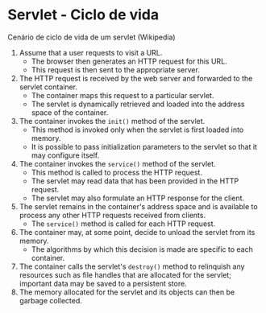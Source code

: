 # Servlet - Ciclo de vida

Cenário de ciclo de vida de um servlet (Wikipedia)

1. Assume that a user requests to visit a URL.
	- The browser then generates an HTTP request for this URL.
	- This request is then sent to the appropriate server.
2. The HTTP request is received by the web server and forwarded to the servlet container.
	- The container maps this request to a particular servlet.
	- The servlet is dynamically retrieved and loaded into the address space of the container.
3. The container invokes the `init()` method of the servlet.
	- This method is invoked only when the servlet is first loaded into memory.
	- It is possible to pass initialization parameters to the servlet so that it may configure itself.
4. The container invokes the `service()` method of the servlet.
	- This method is called to process the HTTP request.
	- The servlet may read data that has been provided in the HTTP request.
	- The servlet may also formulate an HTTP response for the client.
5. The servlet remains in the container's address space and is available to process any other HTTP requests received from clients.
	- The `service()` method is called for each HTTP request.
6. The container may, at some point, decide to unload the servlet from its memory.
	- The algorithms by which this decision is made are specific to each container.
7. The container calls the servlet's `destroy()` method to relinquish any resources such as file handles that are allocated for the servlet; important data may be saved to a persistent store.
8. The memory allocated for the servlet and its objects can then be garbage collected.